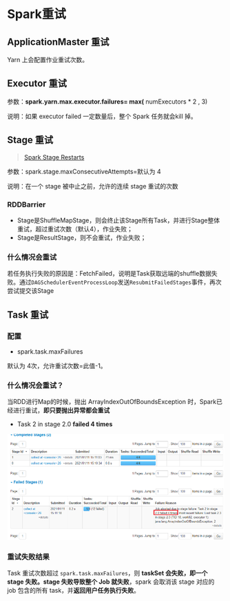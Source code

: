 # Spark重试



## ApplicationMaster 重试

Yarn 上会配置作业重试次数。



## Executor 重试

参数：**spark.yarn.max.executor.failures= max(** numExecutors * 2 , 3)

说明：如果 executor failed 一定数量后，整个 Spark 任务就会kill 掉。



## Stage 重试

> [Spark Stage Restarts](https://cloudsqale.com/2023/10/06/spark-stage-restarts-partial-restarts-multiple-retry-attempts-with-different-task-sets-accepted-late-results-from-failed-stages-cost-of-restarts/)

参数：spark.stage.maxConsecutiveAttempts=默认为 4

说明：在一个 stage 被中止之前，允许的连续 stage 重试的次数

### RDDBarrier

- Stage是ShuffleMapStage，则会终止该Stage所有Task，并进行Stage整体重试，超过重试次数（默认4），作业失败；
- Stage是ResultStage，则不会重试，作业失败；

### 什么情况会重试

若任务执行失败的原因是：FetchFailed，说明是Task获取远端的shuffle数据失败。通过`DAGSchedulerEventProcessLoop`发送`ResubmitFailedStages`事件，再次尝试提交该Stage



## Task 重试

### 配置

- spark.task.maxFailures

 默认为 4次，允许重试次数=此值-1。

### 什么情况会重试？

当RDD进行Map的时候，抛出 ArrayIndexOutOfBoundsException 时，Spark已经进行重试，**即只要抛出异常都会重试**

- Task 2 in stage 2.0 **failed 4 times**

<img src="pics/task_fail_index_retry.png" alt="TaskRetry" style="zoom:80%;" />

### 重试失败结果

Task 重试次数超过 `spark.task.maxFailures`，则 **taskSet 会失败，即一个 stage 失败。stage 失败导致整个 Job 就失败**，spark 会取消该 stage 对应的 job 包含的所有 task，并**返回用户任务执行失败**。